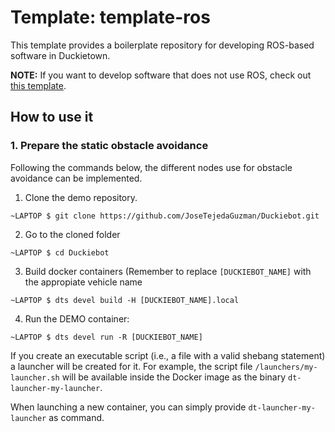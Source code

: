 # Template: template-ros

This template provides a boilerplate repository
for developing ROS-based software in Duckietown.

**NOTE:** If you want to develop software that does not use
ROS, check out [this template](https://github.com/duckietown/template-basic).


## How to use it

### 1. Prepare the static obstacle avoidance

Following the commands below, the different nodes use for obstacle avoidance can be implemented.

1) Clone the demo repository.


`~LAPTOP $ git clone https://github.com/JoseTejedaGuzman/Duckiebot.git`

2) Go to the cloned folder

`~LAPTOP $ cd Duckiebot`

3) Build docker containers (Remember to replace `[DUCKIEBOT_NAME]` with the appropiate vehicle name

`~LAPTOP $ dts devel build -H [DUCKIEBOT_NAME].local`

4) Run the DEMO container:

`~LAPTOP $ dts devel run -R [DUCKIEBOT_NAME]`


If you create an executable script (i.e., a file with a valid shebang statement)
a launcher will be created for it. For example, the script file 
`/launchers/my-launcher.sh` will be available inside the Docker image as the binary
`dt-launcher-my-launcher`.

When launching a new container, you can simply provide `dt-launcher-my-launcher` as
command.
